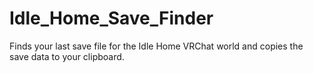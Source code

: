 # Idle_Home_Save_Finder
Finds your last save file for the Idle Home VRChat world and copies the save data to your clipboard.
